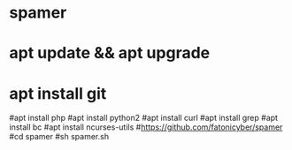 # spamer
# apt update && apt upgrade
# apt install git
#apt install php
#apt install python2
#apt install curl
#apt install grep
#apt install bc 
#apt install ncurses-utils
#https://github.com/fatonicyber/spamer
#cd spamer
#sh spamer.sh
